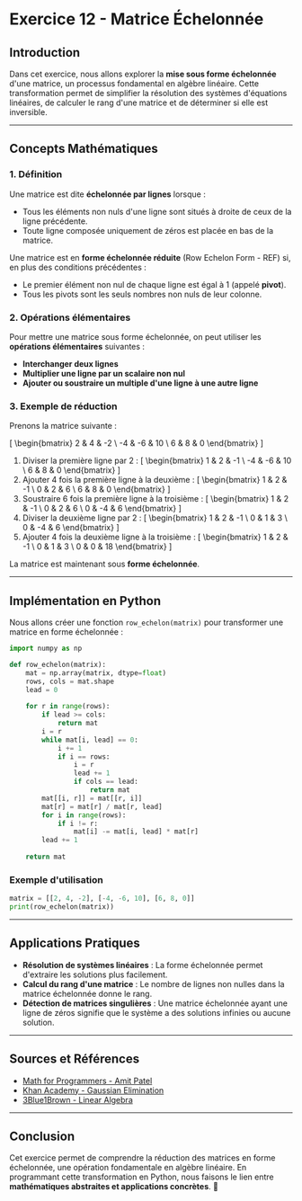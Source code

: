 # Exercice 12 - Matrice Échelonnée

## Introduction

Dans cet exercice, nous allons explorer la **mise sous forme échelonnée** d'une matrice, un processus fondamental en algèbre linéaire. Cette transformation permet de simplifier la résolution des systèmes d'équations linéaires, de calculer le rang d'une matrice et de déterminer si elle est inversible.

---

## Concepts Mathématiques

### 1. Définition
Une matrice est dite **échelonnée par lignes** lorsque :
- Tous les éléments non nuls d'une ligne sont situés à droite de ceux de la ligne précédente.
- Toute ligne composée uniquement de zéros est placée en bas de la matrice.

Une matrice est en **forme échelonnée réduite** (Row Echelon Form - REF) si, en plus des conditions précédentes :
- Le premier élément non nul de chaque ligne est égal à 1 (appelé **pivot**).
- Tous les pivots sont les seuls nombres non nuls de leur colonne.

### 2. Opérations élémentaires
Pour mettre une matrice sous forme échelonnée, on peut utiliser les **opérations élémentaires** suivantes :
- **Interchanger deux lignes**
- **Multiplier une ligne par un scalaire non nul**
- **Ajouter ou soustraire un multiple d'une ligne à une autre ligne**

### 3. Exemple de réduction 
Prenons la matrice suivante :

\[ \begin{bmatrix} 2 & 4 & -2 \\ -4 & -6 & 10 \\ 6 & 8 & 0 \end{bmatrix} \]

1. Diviser la première ligne par 2 :
   \[ \begin{bmatrix} 1 & 2 & -1 \\ -4 & -6 & 10 \\ 6 & 8 & 0 \end{bmatrix} \]
2. Ajouter 4 fois la première ligne à la deuxième :
   \[ \begin{bmatrix} 1 & 2 & -1 \\ 0 & 2 & 6 \\ 6 & 8 & 0 \end{bmatrix} \]
3. Soustraire 6 fois la première ligne à la troisième :
   \[ \begin{bmatrix} 1 & 2 & -1 \\ 0 & 2 & 6 \\ 0 & -4 & 6 \end{bmatrix} \]
4. Diviser la deuxième ligne par 2 :
   \[ \begin{bmatrix} 1 & 2 & -1 \\ 0 & 1 & 3 \\ 0 & -4 & 6 \end{bmatrix} \]
5. Ajouter 4 fois la deuxième ligne à la troisième :
   \[ \begin{bmatrix} 1 & 2 & -1 \\ 0 & 1 & 3 \\ 0 & 0 & 18 \end{bmatrix} \]

La matrice est maintenant sous **forme échelonnée**.

---

## Implémentation en Python
Nous allons créer une fonction `row_echelon(matrix)` pour transformer une matrice en forme échelonnée :

```python
import numpy as np

def row_echelon(matrix):
    mat = np.array(matrix, dtype=float)
    rows, cols = mat.shape
    lead = 0
    
    for r in range(rows):
        if lead >= cols:
            return mat
        i = r
        while mat[i, lead] == 0:
            i += 1
            if i == rows:
                i = r
                lead += 1
                if cols == lead:
                    return mat
        mat[[i, r]] = mat[[r, i]]
        mat[r] = mat[r] / mat[r, lead]
        for i in range(rows):
            if i != r:
                mat[i] -= mat[i, lead] * mat[r]
        lead += 1
    
    return mat
```

### Exemple d'utilisation
```python
matrix = [[2, 4, -2], [-4, -6, 10], [6, 8, 0]]
print(row_echelon(matrix))
```

---

## Applications Pratiques
- **Résolution de systèmes linéaires** : La forme échelonnée permet d'extraire les solutions plus facilement.
- **Calcul du rang d'une matrice** : Le nombre de lignes non nulles dans la matrice échelonnée donne le rang.
- **Détection de matrices singulières** : Une matrice échelonnée ayant une ligne de zéros signifie que le système a des solutions infinies ou aucune solution.

---

## Sources et Références
- [Math for Programmers - Amit Patel](https://amitness.com/posts/math-for-programmers)
- [Khan Academy - Gaussian Elimination](https://www.khanacademy.org/math/linear-algebra/matrix-transformations/row-echelon-form/v/reduced-row-echelon-form)
- [3Blue1Brown - Linear Algebra](https://www.youtube.com/playlist?list=PLZHQObOWTQDOjMrKFR2z6lUO3N58ay1-)

---

## Conclusion
Cet exercice permet de comprendre la réduction des matrices en forme échelonnée, une opération fondamentale en algèbre linéaire. En programmant cette transformation en Python, nous faisons le lien entre **mathématiques abstraites et applications concrètes**. 🚀